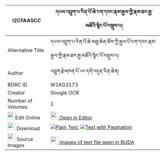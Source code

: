 |I2CFAA5CC|དཔལ་འབྲུག་པ་རིན་པོ་ཆེ་ངག་དབང་རྣམ་རྒྱལ་གྱི་རྣམ་ཐར་རྒྱ་མཚོའི་སྙིང་པོ་བསྡུས་པ། 
| --- | --- 
|Alternative Title |དཔལ་འབྲུག་པ་རིན་པོ་ཆེ་མཐུ་ཆེན་ཆོས་ཀྱི་རྒྱལ་པོ་ངག་དབང་རྣམ་རྒྱལ་གྱི་རྣམ་ཐར་རྒྱ་མཚོའི་སྙིང་པོ་བསྡུས་པ།
|Author| འབྲུག་རྗེ་མཁན་པོ ༦༩་དགེ་འདུན་རིན་ཆེན།
|BDRC ID | W1KG3173
|Creator | Google OCR
|Number of Volumes| 1
|<img width="25" src="https://img.icons8.com/color/25/000000/edit-property.png">Edit Online| [<img width="25" src="https://avatars.githubusercontent.com/u/45091458?s=200&v=4"> Open in Editor](http://editor.openpecha.org/I2CFAA5CC)
|<img width="25" src="https://img.icons8.com/fluent/48/000000/download-2.png"/>  Download | [![](https://img.icons8.com/color/20/000000/txt.png)Plain Text](https://github.com/Openpecha/I2CFAA5CC/releases/download/v1/pal_drukpa_rinpoche_ngawang_na_plain_I2CFAA5CC.zip), [![](https://img.icons8.com/color/20/000000/txt.png)Text with Pagination](https://github.com/Openpecha/I2CFAA5CC/releases/download/v1/pal_drukpa_rinpoche_ngawang_na_pages_I2CFAA5CC.zip)
|<img width="25" src="https://img.icons8.com/plasticine/100/000000/pictures-folder.png"/>  Source Images | [<img width="25" src="https://library.bdrc.io/icons/BUDA-small.svg"> Images of text file open in BUDA](https://library.bdrc.io/show/bdr:W1KG3173)